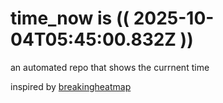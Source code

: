 # time_now is (( 2025-10-04T05:45:00.832Z ))

an automated repo that shows the currnent time

inspired by [breakingheatmap](https://github.com/breakingheatmap/breakingheatmap)